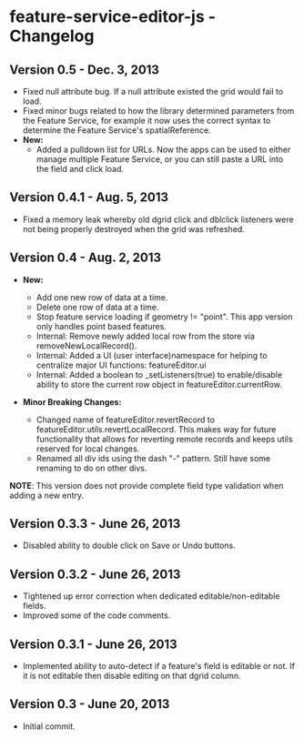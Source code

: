 # feature-service-editor-js - Changelog

## Version 0.5 - Dec. 3, 2013
- Fixed null attribute bug. If a null attribute existed the grid would fail to load.
- Fixed minor bugs related to how the library determined parameters from the Feature Service, for example it now uses the correct syntax to determine the Feature Service's spatialReference.
- **New:** 
	- Added a pulldown list for URLs. Now the apps can be used to either manage multiple Feature Service, or you can still paste a URL into the field and click load.

## Version 0.4.1 - Aug. 5, 2013
- Fixed a memory leak whereby old dgrid click and dblclick listeners were not being properly destroyed when the grid was refreshed.

## Version 0.4 - Aug. 2, 2013
- **New:** 
	- Add one new row of data at a time.
	- Delete one row of data at a time.
	- Stop feature service loading if geometry != "point". This app version only handles point based features.
	- Internal: Remove newly added local row from the store via removeNewLocalRecord().
	- Internal: Added a UI (user interface)namespace for helping to centralize major UI functions: featureEditor.ui
	- Internal: Added a boolean to _setListeners(true) to enable/disable ability to store the current row object in featureEditor.currentRow.

- **Minor Breaking Changes:** 
	- Changed name of featureEditor.revertRecord to featureEditor.utils.revertLocalRecord. This makes way for future functionality that allows for reverting remote records and keeps utils reserved for local changes.
	- Renamed all div ids using the dash "-" pattern. Still have some renaming to do on other divs.

**NOTE**: This version does not provide complete field type validation when adding a new entry.

## Version 0.3.3 - June 26, 2013
- Disabled ability to double click on Save or Undo buttons.

## Version 0.3.2 - June 26, 2013
- Tightened up error correction when dedicated editable/non-editable fields.
- Improved some of the code comments.

## Version 0.3.1 - June 26, 2013
- Implemented ability to auto-detect if a feature's field is editable or not. If it is not editable then disable editing on that dgrid column.


## Version 0.3 - June 20, 2013

- Initial commit.